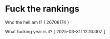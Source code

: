 # Fuck the rankings

Who the hell am I?
{ 26708174 }

What fucking year is it?
[ 2025-03-31T12:10:00Z ]
